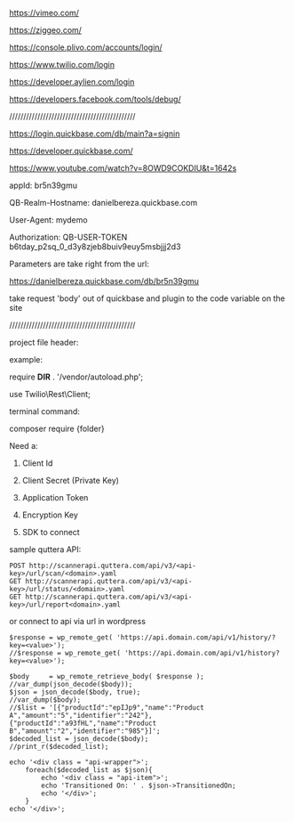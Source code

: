 https://vimeo.com/

https://ziggeo.com/

https://console.plivo.com/accounts/login/

https://www.twilio.com/login

https://developer.aylien.com/login

https://developers.facebook.com/tools/debug/

/////////////////////////////////////////////

https://login.quickbase.com/db/main?a=signin

https://developer.quickbase.com/

https://www.youtube.com/watch?v=8OWD9COKDIU&t=1642s

appId: br5n39gmu

QB-Realm-Hostname: danielbereza.quickbase.com

User-Agent: mydemo

Authorization: QB-USER-TOKEN b6tday_p2sq_0_d3y8zjeb8buiv9euy5msbjjj2d3 

Parameters are take right from the url:

https://danielbereza.quickbase.com/db/br5n39gmu

take request 'body' out of quickbase and plugin to the code variable on the site

 
/////////////////////////////////////////////

project file header:

example:

require __DIR__ . '/vendor/autoload.php';

use Twilio\Rest\Client;

terminal command:  

composer require {folder}

Need a: 

1. Client Id

2. Client Secret (Private Key)

3. Application Token

4. Encryption Key

5. SDK to connect


sample quttera API:

	POST http://scannerapi.quttera.com/api/v3/<api-key>/url/scan/<domain>.yaml
	GET http://scannerapi.quttera.com/api/v3/<api-key>/url/status/<domain>.yaml
	GET http://scannerapi.quttera.com/api/v3/<api-key>/url/report<domain>.yaml



or connect to api via url in wordpress

	$response = wp_remote_get( 'https://api.domain.com/api/v1/history/?key=<value>');
	//$response = wp_remote_get( 'https://api.domain.com/api/v1/history?key=<value>');

	$body     = wp_remote_retrieve_body( $response );
	//var_dump(json_decode($body));
	$json = json_decode($body, true);
	//var_dump($body);
	//$list = '[{"productId":"epIJp9","name":"Product A","amount":"5","identifier":"242"},{"productId":"a93fHL","name":"Product B","amount":"2","identifier":"985"}]';
	$decoded_list = json_decode($body); 
	//print_r($decoded_list);

	echo '<div class = "api-wrapper">';
		foreach($decoded_list as $json){
			echo '<div class = "api-item">';
			echo 'Transitioned On: ' . $json->TransitionedOn;
			echo '</div>';
		}
	echo '</div>';

